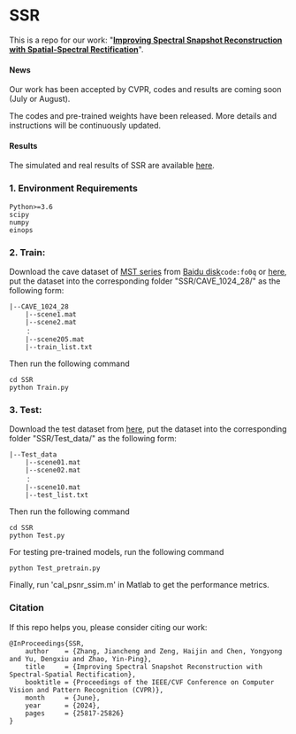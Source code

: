 # SSR
This is a repo for our work: "**[Improving Spectral Snapshot Reconstruction with Spatial-Spectral Rectification](https://openaccess.thecvf.com/content/CVPR2024/html/Zhang_Improving_Spectral_Snapshot_Reconstruction_with_Spectral-Spatial_Rectification_CVPR_2024_paper.html)**".

#### News
Our work has been accepted by CVPR, codes and results are coming soon (July or August).

The codes and pre-trained weights have been released. More details and instructions will be continuously updated.

#### Results
The simulated and real results of SSR are available [here](https://pan.baidu.com/s/1bLvNKWK6iWkZIvi24MsM_w?pwd=3kde).

### 1. Environment Requirements
```shell
Python>=3.6
scipy
numpy
einops
```

### 2. Train:

Download the cave dataset of [MST series](https://github.com/caiyuanhao1998/MST) from [Baidu disk](https://pan.baidu.com/s/1X_uXxgyO-mslnCTn4ioyNQ)`code:fo0q` or [here](https://pan.baidu.com/s/1gyIOfmUWKrjntKobUjwTjw?pwd=lup6), put the dataset into the corresponding folder "SSR/CAVE_1024_28/" as the following form:

	|--CAVE_1024_28
        |--scene1.mat
        |--scene2.mat
        ：
        |--scene205.mat
        |--train_list.txt
Then run the following command
```shell
cd SSR
python Train.py
```

### 3. Test:

Download the test dataset from [here](https://pan.baidu.com/s/1KqMo3CY8LU9HRU2Lak9yfQ?pwd=c0a2), put the dataset into the corresponding folder "SSR/Test_data/" as the following form:

	|--Test_data
        |--scene01.mat
        |--scene02.mat
        ：
        |--scene10.mat
        |--test_list.txt
Then run the following command
```shell
cd SSR
python Test.py
```
For testing pre-trained models, run the following command
```
python Test_pretrain.py
```
Finally, run 'cal_psnr_ssim.m' in Matlab to get the performance metrics.

### Citation
If this repo helps you, please consider citing our work:


```shell
@InProceedings{SSR,
    author    = {Zhang, Jiancheng and Zeng, Haijin and Chen, Yongyong and Yu, Dengxiu and Zhao, Yin-Ping},
    title     = {Improving Spectral Snapshot Reconstruction with Spectral-Spatial Rectification},
    booktitle = {Proceedings of the IEEE/CVF Conference on Computer Vision and Pattern Recognition (CVPR)},
    month     = {June},
    year      = {2024},
    pages     = {25817-25826}
}
```
